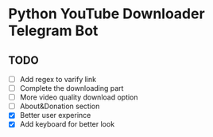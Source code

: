 # Python YouTube Downloader Telegram Bot


## TODO
- [ ] Add regex to varify link
- [ ] Complete the downloading part
- [ ] More video quality download option
- [ ] About&Donation section 
- [x] Better user experince
- [x] Add keyboard for better look